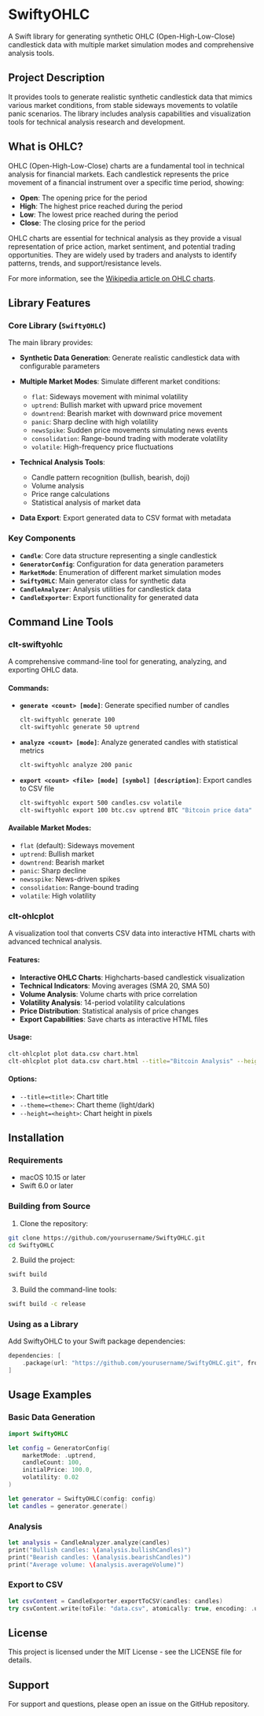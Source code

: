 # SwiftyOHLC

A Swift library for generating synthetic OHLC (Open-High-Low-Close) candlestick data with multiple market simulation modes and comprehensive analysis tools.

## Project Description

It provides tools to generate realistic synthetic candlestick data that mimics various market conditions, from stable sideways movements to volatile panic scenarios. The library includes analysis capabilities and visualization tools for technical analysis research and development.

## What is OHLC?

OHLC (Open-High-Low-Close) charts are a fundamental tool in technical analysis for financial markets. Each candlestick represents the price movement of a financial instrument over a specific time period, showing:

- **Open**: The opening price for the period
- **High**: The highest price reached during the period
- **Low**: The lowest price reached during the period
- **Close**: The closing price for the period

OHLC charts are essential for technical analysis as they provide a visual representation of price action, market sentiment, and potential trading opportunities. They are widely used by traders and analysts to identify patterns, trends, and support/resistance levels.

For more information, see the [Wikipedia article on OHLC charts](https://en.wikipedia.org/wiki/Open-high-low-close_chart).

## Library Features

### Core Library (`SwiftyOHLC`)

The main library provides:

- **Synthetic Data Generation**: Generate realistic candlestick data with configurable parameters
- **Multiple Market Modes**: Simulate different market conditions:
  - `flat`: Sideways movement with minimal volatility
  - `uptrend`: Bullish market with upward price movement
  - `downtrend`: Bearish market with downward price movement
  - `panic`: Sharp decline with high volatility
  - `newsSpike`: Sudden price movements simulating news events
  - `consolidation`: Range-bound trading with moderate volatility
  - `volatile`: High-frequency price fluctuations

- **Technical Analysis Tools**:
  - Candle pattern recognition (bullish, bearish, doji)
  - Volume analysis
  - Price range calculations
  - Statistical analysis of market data

- **Data Export**: Export generated data to CSV format with metadata

### Key Components

- **`Candle`**: Core data structure representing a single candlestick
- **`GeneratorConfig`**: Configuration for data generation parameters
- **`MarketMode`**: Enumeration of different market simulation modes
- **`SwiftyOHLC`**: Main generator class for synthetic data
- **`CandleAnalyzer`**: Analysis utilities for candlestick data
- **`CandleExporter`**: Export functionality for generated data

## Command Line Tools

### clt-swiftyohlc

A comprehensive command-line tool for generating, analyzing, and exporting OHLC data.

#### Commands:

- **`generate <count> [mode]`**: Generate specified number of candles
  ```bash
  clt-swiftyohlc generate 100
  clt-swiftyohlc generate 50 uptrend
  ```

- **`analyze <count> [mode]`**: Analyze generated candles with statistical metrics
  ```bash
  clt-swiftyohlc analyze 200 panic
  ```

- **`export <count> <file> [mode] [symbol] [description]`**: Export candles to CSV file
  ```bash
  clt-swiftyohlc export 500 candles.csv volatile
  clt-swiftyohlc export 100 btc.csv uptrend BTC "Bitcoin price data"
  ```

#### Available Market Modes:
- `flat` (default): Sideways movement
- `uptrend`: Bullish market
- `downtrend`: Bearish market
- `panic`: Sharp decline
- `newsspike`: News-driven spikes
- `consolidation`: Range-bound trading
- `volatile`: High volatility

### clt-ohlcplot

A visualization tool that converts CSV data into interactive HTML charts with advanced technical analysis.

#### Features:

- **Interactive OHLC Charts**: Highcharts-based candlestick visualization
- **Technical Indicators**: Moving averages (SMA 20, SMA 50)
- **Volume Analysis**: Volume charts with price correlation
- **Volatility Analysis**: 14-period volatility calculations
- **Price Distribution**: Statistical analysis of price changes
- **Export Capabilities**: Save charts as interactive HTML files

#### Usage:
```bash
clt-ohlcplot plot data.csv chart.html
clt-ohlcplot plot data.csv chart.html --title="Bitcoin Analysis" --height=800
```

#### Options:
- `--title=<title>`: Chart title
- `--theme=<theme>`: Chart theme (light/dark)
- `--height=<height>`: Chart height in pixels

## Installation

### Requirements
- macOS 10.15 or later
- Swift 6.0 or later

### Building from Source

1. Clone the repository:
```bash
git clone https://github.com/yourusername/SwiftyOHLC.git
cd SwiftyOHLC
```

2. Build the project:
```bash
swift build
```

3. Build the command-line tools:
```bash
swift build -c release
```

### Using as a Library

Add SwiftyOHLC to your Swift package dependencies:

```swift
dependencies: [
    .package(url: "https://github.com/yourusername/SwiftyOHLC.git", from: "1.0.0")
]
```

## Usage Examples

### Basic Data Generation

```swift
import SwiftyOHLC

let config = GeneratorConfig(
    marketMode: .uptrend,
    candleCount: 100,
    initialPrice: 100.0,
    volatility: 0.02
)

let generator = SwiftyOHLC(config: config)
let candles = generator.generate()
```

### Analysis

```swift
let analysis = CandleAnalyzer.analyze(candles)
print("Bullish candles: \(analysis.bullishCandles)")
print("Bearish candles: \(analysis.bearishCandles)")
print("Average volume: \(analysis.averageVolume)")
```

### Export to CSV

```swift
let csvContent = CandleExporter.exportToCSV(candles: candles)
try csvContent.write(toFile: "data.csv", atomically: true, encoding: .utf8)
```

## License

This project is licensed under the MIT License - see the LICENSE file for details.

## Support

For support and questions, please open an issue on the GitHub repository. 